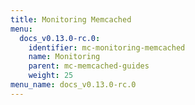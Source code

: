 ```yaml
---
title: Monitoring Memcached
menu:
  docs_v0.13.0-rc.0:
    identifier: mc-monitoring-memcached
    name: Monitoring
    parent: mc-memcached-guides
    weight: 25
menu_name: docs_v0.13.0-rc.0
---
```


